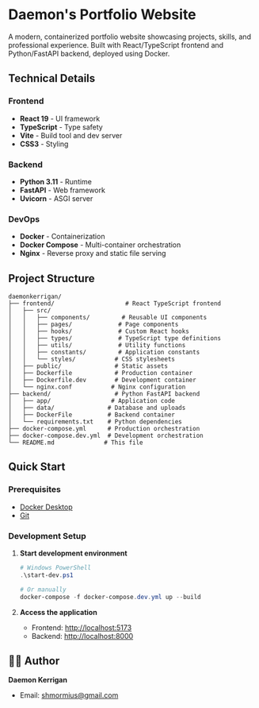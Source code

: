 # Daemon's Portfolio Website

A modern, containerized portfolio website showcasing projects, skills, and professional experience. Built with React/TypeScript frontend and Python/FastAPI backend, deployed using Docker.

## Technical Details

### Frontend
- **React 19** - UI framework
- **TypeScript** - Type safety
- **Vite** - Build tool and dev server
- **CSS3** - Styling

### Backend
- **Python 3.11** - Runtime
- **FastAPI** - Web framework
- **Uvicorn** - ASGI server

### DevOps
- **Docker** - Containerization
- **Docker Compose** - Multi-container orchestration
- **Nginx** - Reverse proxy and static file serving

## Project Structure

```
daemonkerrigan/
├── frontend/                    # React TypeScript frontend
│   ├── src/
│   │   ├── components/         # Reusable UI components
│   │   ├── pages/             # Page components
│   │   ├── hooks/             # Custom React hooks
│   │   ├── types/             # TypeScript type definitions
│   │   ├── utils/             # Utility functions
│   │   ├── constants/         # Application constants
│   │   └── styles/           # CSS stylesheets
│   ├── public/               # Static assets
│   ├── Dockerfile            # Production container
│   ├── Dockerfile.dev        # Development container
│   └── nginx.conf           # Nginx configuration
├── backend/                  # Python FastAPI backend
│   ├── app/                 # Application code
│   ├── data/               # Database and uploads
│   ├── DockerFile          # Backend container
│   └── requirements.txt    # Python dependencies
├── docker-compose.yml      # Production orchestration
├── docker-compose.dev.yml  # Development orchestration
└── README.md              # This file
```

## Quick Start

### Prerequisites
- [Docker Desktop](https://www.docker.com/products/docker-desktop)
- [Git](https://git-scm.com/)

### Development Setup

1. **Start development environment**
   ```powershell
   # Windows PowerShell
   .\start-dev.ps1
   
   # Or manually
   docker-compose -f docker-compose.dev.yml up --build
   ```

2. **Access the application**
   - Frontend: [http://localhost:5173](http://localhost:5173)
   - Backend: [http://localhost:8000](http://localhost:8000)

## 👨‍💻 Author

**Daemon Kerrigan**
- Email: shmormius@gmail.com
